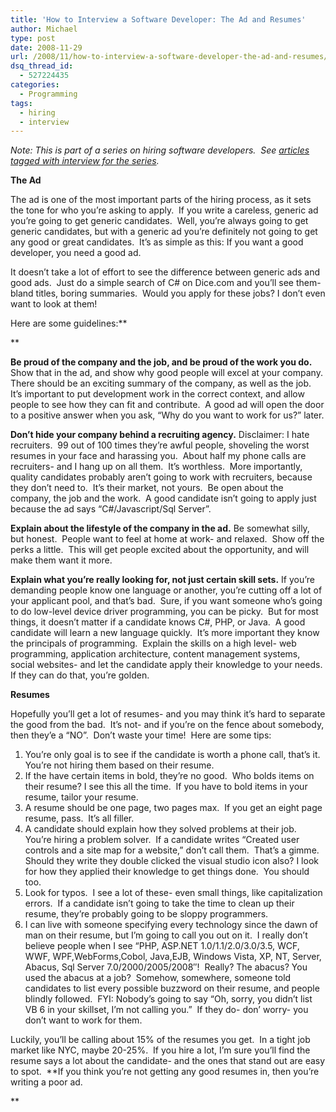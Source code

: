 ```yaml
---
title: 'How to Interview a Software Developer: The Ad and Resumes'
author: Michael
type: post
date: 2008-11-29
url: /2008/11/how-to-interview-a-software-developer-the-ad-and-resumes/
dsq_thread_id:
  - 527224435
categories:
  - Programming
tags:
  - hiring
  - interview
---
```

_Note: This is part of a series on hiring software developers.  See <a title="Interview" href="http://www.michaelhamrah.com/blog/index.php/tag/interview/" target="_self">articles tagged with interview for the series</a>._ 

**The Ad**

The ad is one of the most important parts of the hiring process, as it sets the tone for who you&#8217;re asking to apply.  If you write a careless, generic ad you&#8217;re going to get generic candidates.  Well, you&#8217;re always going to get generic candidates, but with a generic ad you&#8217;re definitely not going to get any good or great candidates.  It&#8217;s as simple as this: If you want a good developer, you need a good ad.

It doesn&#8217;t take a lot of effort to see the difference between generic ads and good ads.  Just do a simple search of C# on Dice.com and you&#8217;ll see them- bland titles, boring summaries.  Would you apply for these jobs? I don&#8217;t even want to look at them!

Here are some guidelines:**
  
** 

**Be proud of the company and the job, and be proud of the work you do.** Show that in the ad, and show why good people will excel at your company. There should be an exciting summary of the company, as well as the job.  It&#8217;s important to put development work in the correct context, and allow people to see how they can fit and contribute.  A good ad will open the door to a positive answer when you ask, &#8220;Why do you want to work for us?&#8221; later.

**Don&#8217;t hide your company behind a recruiting agency.** Disclaimer: I hate recruiters.  99 out of 100 times they&#8217;re awful people, shoveling the worst resumes in your face and harassing you.  About half my phone calls are recruiters- and I hang up on all them.  It&#8217;s worthless.  More importantly, quality candidates probably aren&#8217;t going to work with recruiters, because they don&#8217;t need to.  It&#8217;s their market, not yours.  Be open about the company, the job and the work.  A good candidate isn&#8217;t going to apply just because the ad says &#8220;C#/Javascript/Sql Server&#8221;.

**Explain about the lifestyle of the company in the ad.** Be somewhat silly, but honest.  People want to feel at home at work- and relaxed.  Show off the perks a little.  This will get people excited about the opportunity, and will make them want it more.

**Explain what you&#8217;re really looking for, not just certain skill sets.** If you&#8217;re demanding people know one language or another, you&#8217;re cutting off a lot of your applicant pool, and that&#8217;s bad.  Sure, if you want someone who&#8217;s going to do low-level device driver programming, you can be picky.  But for most things, it doesn&#8217;t matter if a candidate knows C#, PHP, or Java.  A good candidate will learn a new language quickly.  It&#8217;s more important they know the principals of programming.  Explain the skills on a high level- web programming, application architecture, content management systems, social websites- and let the candidate apply their knowledge to your needs.  If they can do that, you&#8217;re golden.

**Resumes**

Hopefully you&#8217;ll get a lot of resumes- and you may think it&#8217;s hard to separate the good from the bad.  It&#8217;s not- and if you&#8217;re on the fence about somebody, then they&#8217;e a &#8220;NO&#8221;.  Don&#8217;t waste your time!  Here are some tips:

  1. You&#8217;re only goal is to see if the candidate is worth a phone call, that&#8217;s it.  You&#8217;re not hiring them based on their resume.
  2. If the have certain items in bold, they&#8217;re no good.  Who bolds items on their resume? I see this all the time.  If you have to bold items in your resume, tailor your resume.
  3. A resume should be one page, two pages max.  If you get an eight page resume, pass.  It&#8217;s all filler.
  4. A candidate should explain how they solved problems at their job.  You&#8217;re hiring a problem solver.  If a candidate writes &#8220;Created user controls and a site map for a website,&#8221; don&#8217;t call them.  That&#8217;s a gimme.  Should they write they double clicked the visual studio icon also? I look for how they applied their knowledge to get things done.  You should too.
  5. Look for typos.  I see a lot of these- even small things, like capitalization errors.  If a candidate isn&#8217;t going to take the time to clean up their resume, they&#8217;re probably going to be sloppy programmers.
  6. I can live with someone specifying every technology since the dawn of man on their resume, but I&#8217;m going to call you out on it.  I really don&#8217;t believe people when I see &#8220;PHP, ASP.NET 1.0/1.1/2.0/3.0/3.5, WCF, WWF, WPF,WebForms,Cobol, Java,EJB, Windows Vista, XP, NT, Server, Abacus, Sql Server 7.0/2000/2005/2008&#8243;!  Really? The abacus? You used the abacus at a job?  Somehow, somewhere, someone told candidates to list every possible buzzword on their resume, and people blindly followed.  FYI: Nobody&#8217;s going to say &#8220;Oh, sorry, you didn&#8217;t list VB 6 in your skillset, I&#8217;m not calling you.&#8221;  If they do- don&#8217; worry- you don&#8217;t want to work for them.

Luckily, you&#8217;ll be calling about 15% of the resumes you get.  In a tight job market like NYC, maybe 20-25%.  If you hire a lot, I&#8217;m sure you&#8217;ll find the resume says a lot about the candidate- and the ones that stand out are easy to spot.  **If you think you&#8217;re not getting any good resumes in, then you&#8217;re writing a poor ad.
  
**
